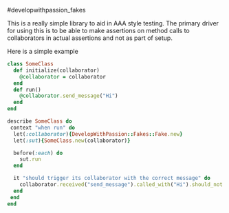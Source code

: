 #developwithpassion_fakes

This is a really simple library to aid in AAA style testing. The primary driver for using this is to be able to make assertions on method calls to collaborators in actual assertions and not as part of setup.

Here is a simple example

```ruby
class SomeClass
  def initialize(collaborator)
    @collaborator = collaborator
  end
  def run()
    @collaborator.send_message("Hi")
  end
end

describe SomeClass do
 context "when run" do
  let(:collaborator){DevelopWithPassion::Fakes::Fake.new}
  let(:sut){SomeClass.new(collaborator)}

  before(:each) do
    sut.run
  end

  it "should trigger its collaborator with the correct message" do
    collaborator.received("send_message").called_with("Hi").should_not be_nil
  end
 end
end
```
